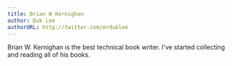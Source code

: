 ```yaml
---
title: Brian W Kernighan
author: Duk Lee
authorURL: http://twitter.com/mrduklee
---
```


Brian W. Kernighan is the best technical book writer. I've started collecting and reading all of his books. 